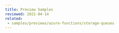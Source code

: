 ```yaml
---
title: Preview Samples
reviewed: 2021-04-14
related:
 - samples/previews/azure-functions/storage-queues
---
```

